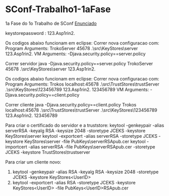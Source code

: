 # SConf-Trabalho1-1aFase
1a Fase do 1o Trabalho de SConf
[Enunciado](https://moodle.ciencias.ulisboa.pt/pluginfile.php/399311/mod_resource/content/12/trab1_Fase1_2022_v2.pdf)

keystorepassword : 123.Asp1rin2.

Os codigos abaixo funcionam em eclipse: Correr nova configuracao com:
Program Arguments: TrokoServer 45678 .\src\KeyStores\server 123.Asp1rin2.
VM Arguments: -Djava.security.policy==server.policy

Correr servidor
java -Djava.security.policy==server.policy TrokoServer 45678 .\src\KeyStores\server 123.Asp1rin2.

Os codigos abaixo funcionam em eclipse: Correr nova configuracao com:
Program Arguments: Trokos localhost:45678 .\src\TrustStores\trustServer .\src\KeyStores\123456789 123.Asp1rin2. 123456789
VM Arguments: -Djava.security.policy==client.policy

Correr cliente
java -Djava.security.policy==client.policy Trokos localhost:45678 .\src\TrustStores\trustServer .\src\KeyStores\123456789 123.Asp1rin2. 123456789

Para criar o certificado do servidor e a truststore:
keytool -genkeypair -alias serverRSA -keyalg RSA -keysize 2048 -storetype JCEKS -keystore KeyStores\server
keytool -exportcert -alias serverRSA -storetype JCEKS -keystore KeyStores\server -file PubKeys\serverRSApub.cer
keytool -importcert -alias serverRSA -file PubKeys\serverRSApub.cer -storetype JCEKS -keystore TrustStores\trustserver

Para criar um cliente novo:
1. keytool -genkeypair -alias <UserID>RSA -keyalg RSA -keysize 2048 -storetype JCEKS -keystore KeyStores\<UserID>
2. keytool -exportcert -alias <UserID>RSA -storetype JCEKS -keystore KeyStores\<UserID> -file PubKeys\<UserID>RSApub.cer
